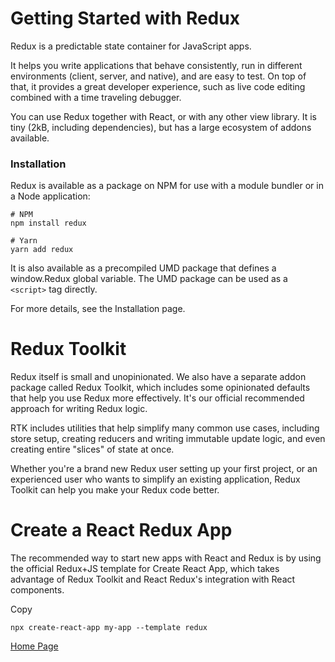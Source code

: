 # Getting Started with Redux
Redux is a predictable state container for JavaScript apps.

It helps you write applications that behave consistently, run in different environments (client, server, and native), and are easy to test. On top of that, it provides a great developer experience, such as live code editing combined with a time traveling debugger.

You can use Redux together with React, or with any other view library. It is tiny (2kB, including dependencies), but has a large ecosystem of addons available.

### Installation
Redux is available as a package on NPM for use with a module bundler or in a Node application:
```
# NPM
npm install redux

# Yarn
yarn add redux
```
It is also available as a precompiled UMD package that defines a window.Redux global variable. The UMD package can be used as a `<script>` tag directly.

For more details, see the Installation page.

# Redux Toolkit
Redux itself is small and unopinionated. We also have a separate addon package called Redux Toolkit, which includes some opinionated defaults that help you use Redux more effectively. It's our official recommended approach for writing Redux logic.

RTK includes utilities that help simplify many common use cases, including store setup, creating reducers and writing immutable update logic, and even creating entire "slices" of state at once.

Whether you're a brand new Redux user setting up your first project, or an experienced user who wants to simplify an existing application, Redux Toolkit can help you make your Redux code better.

# Create a React Redux App

The recommended way to start new apps with React and Redux is by using the official Redux+JS template for Create React App, which takes advantage of Redux Toolkit and React Redux's integration with React components.

Copy

```
npx create-react-app my-app --template redux
```

[Home Page](https://osamamousa204.github.io/reading-notes-401/)
